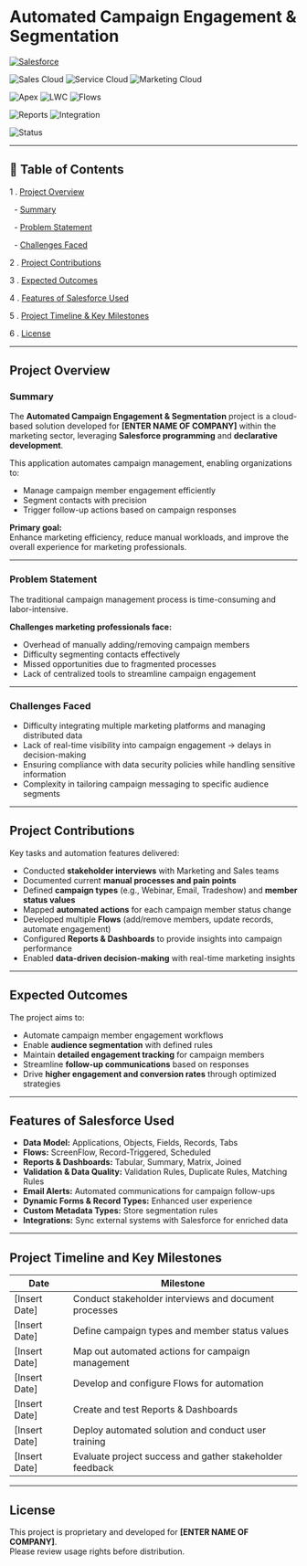  # Automated Campaign Engagement  & Segmentation

[![Salesforce](https://img.shields.io/badge/Platform-Salesforce-00A1E0?logo=salesforce&logoColor=white)](https://www.salesforce.com/)

![Sales Cloud](https://img.shields.io/badge/Cloud-Sales%20Cloud-orange)
![Service Cloud](https://img.shields.io/badge/Cloud-Service%20Cloud-1E90FF)
![Marketing Cloud](https://img.shields.io/badge/Cloud-Marketing%20Cloud-FF6F00)

![Apex](https://img.shields.io/badge/Code-Apex-1434A4)
![LWC](https://img.shields.io/badge/Code-LWC-00A1E0)
![Flows](https://img.shields.io/badge/Automation-Flows-brightgreen)

![Reports](https://img.shields.io/badge/Analytics-Reports%20%26%20Dashboards-blue)
![Integration](https://img.shields.io/badge/Feature-Integration-purple)

![Status](https://img.shields.io/badge/Status-In%20Progress-yellow)


---



 ## 📖 Table of Contents

1 .  [Project Overview](#project-overview)

&nbsp;  -  [Summary](#summary)

&nbsp;  -  [Problem Statement](#problem-statement)

&nbsp;  -  [Challenges Faced](#challenges-faced)

2 .  [Project Contributions](#project-contributions)

3 .  [Expected Outcomes](#expected-outcomes)

4 .  [Features of Salesforce Used](#features-of-salesforce-used)

5 .  [Project Timeline  & Key Milestones](#project-timeline-and-key-milestones)

6 .  [License](#license)



---



 ## Project Overview



 ### Summary

The **Automated Campaign Engagement & Segmentation** project is a cloud-based solution developed for **[ENTER NAME OF COMPANY]** within the marketing sector, leveraging **Salesforce programming** and **declarative development**.  

This application automates campaign management, enabling organizations to:  

- Manage campaign member engagement efficiently  
- Segment contacts with precision  
- Trigger follow-up actions based on campaign responses  

**Primary goal:**  
Enhance marketing efficiency, reduce manual workloads, and improve the overall experience for marketing professionals.  

---

### Problem Statement

The traditional campaign management process is time-consuming and labor-intensive.  

**Challenges marketing professionals face:**  
- Overhead of manually adding/removing campaign members  
- Difficulty segmenting contacts effectively  
- Missed opportunities due to fragmented processes  
- Lack of centralized tools to streamline campaign engagement  

---

### Challenges Faced

- Difficulty integrating multiple marketing platforms and managing distributed data  
- Lack of real-time visibility into campaign engagement → delays in decision-making  
- Ensuring compliance with data security policies while handling sensitive information  
- Complexity in tailoring campaign messaging to specific audience segments  

---

## Project Contributions

Key tasks and automation features delivered:  

- Conducted **stakeholder interviews** with Marketing and Sales teams  
- Documented current **manual processes and pain points**  
- Defined **campaign types** (e.g., Webinar, Email, Tradeshow) and **member status values**  
- Mapped **automated actions** for each campaign member status change  
- Developed multiple **Flows** (add/remove members, update records, automate engagement)  
- Configured **Reports & Dashboards** to provide insights into campaign performance  
- Enabled **data-driven decision-making** with real-time marketing insights  

---

## Expected Outcomes

The project aims to:  

- Automate campaign member engagement workflows  
- Enable **audience segmentation** with defined rules  
- Maintain **detailed engagement tracking** for campaign members  
- Streamline **follow-up communications** based on responses  
- Drive **higher engagement and conversion rates** through optimized strategies  

---

## Features of Salesforce Used

- **Data Model:** Applications, Objects, Fields, Records, Tabs  
- **Flows:** ScreenFlow, Record-Triggered, Scheduled  
- **Reports & Dashboards:** Tabular, Summary, Matrix, Joined  
- **Validation & Data Quality:** Validation Rules, Duplicate Rules, Matching Rules  
- **Email Alerts:** Automated communications for campaign follow-ups  
- **Dynamic Forms & Record Types:** Enhanced user experience  
- **Custom Metadata Types:** Store segmentation rules  
- **Integrations:** Sync external systems with Salesforce for enriched data  

---

## Project Timeline and Key Milestones

| Date           | Milestone                                                                 |
|----------------|---------------------------------------------------------------------------|
| [Insert Date]  | Conduct stakeholder interviews and document processes                     |
| [Insert Date]  | Define campaign types and member status values                            |
| [Insert Date]  | Map out automated actions for campaign management                         |
| [Insert Date]  | Develop and configure Flows for automation                                |
| [Insert Date]  | Create and test Reports & Dashboards                                      |
| [Insert Date]  | Deploy automated solution and conduct user training                       |
| [Insert Date]  | Evaluate project success and gather stakeholder feedback                  |

---

## License

This project is proprietary and developed for **[ENTER NAME OF COMPANY]**.  
Please review usage rights before distribution.
